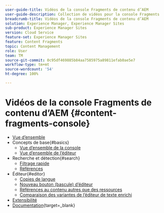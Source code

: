 ```yaml
---
user-guide-title: Vidéos de la console Fragments de contenu d’AEM
user-guide-description: Collection de vidéos pour la console Fragments de contenu d’Adobe Experience Manager.
breadcrumb-title: Vidéos de la console Fragments de contenu d’AEM
solution: Experience Manager, Experience Manager Sites
sub-product: Experience Manager Sites
version: Cloud Service
feature-set: Experience Manager Sites
feature: Content Fragments
topic: Content Management
role: User
team: TM
source-git-commit: 0c95df469885b84aa7585975a89811efab0ae5e7
workflow-type: tm+mt
source-wordcount: '54'
ht-degree: 100%

---
```



# Vidéos de la console Fragments de contenu d’AEM {#content-fragments-console}

+ [Vue d’ensemble](overview.md)
+ Concepts de base{#basics}
   + [Vue d’ensemble de la console](./basics/content-fragments-console.md)
   + [Vue d’ensemble de l’éditeur](./basics/content-fragment-editor.md)
+ Recherche et détection{#search}
   + [Filtrage rapide](search/fast-filtering.md)
   + [Références](search/references.md)
+ Éditeur{#editor}
   + [Copies de langue](editor/language-copies.md)
   + [Nouveau bouton (bascule) d’éditeur](editor/new-editor-toggle.md)
   + [Références au contenu autres que des ressources](editor/non-asset-content-references.md)
   + [Comparaison des variantes de l’éditeur de texte enrichi](editor/rte-variant-compare.md)
+ [Extensibilité](https://experienceleague.adobe.com/docs/experience-manager-learn/cloud-service/developing/extensibility/content-fragments/overview.html?lang=fr)
+ [Documentation](https://experienceleague.adobe.com/docs/experience-manager-cloud-service/content/sites/administering/content-fragments/content-fragments-console.html?lang=fr){target=_blank}
